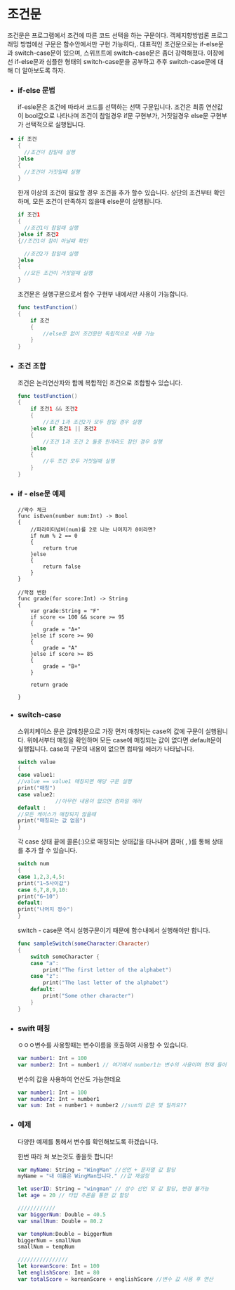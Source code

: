 # 조건문

조건문은 프로그램에서 조건에 따른 코드 선택을 하는 구문이다. 객체지향방법론 프로그래밍 방법에선 구문은 함수안에서만 구현 가능하다,. 대표적인 조건문으로는 if-else문과 switch-case문이 있으며, 스위프트에 switch-case문은 좀더 강력해졌다. 이장에선 if-else문과 심플한 형태의 switch-case문을 공부하고 추후 switch-case문에 대해 더 알아보도록 하자.

* ### if-else 문법

  if-esle문은 조건에 따라서 코드를 선택하는 선택 구문입니다. 조건은 최종 연산값이 bool값으로 나타나며 조건이 참일경우 if문 구현부가, 거짓일경우 else문 구현부가 선택적으로 실행됩니다.

* ```swift
  if 조건
  {
    //조건이 참일때 실행
  }else
  {
    //조건이 거짓일때 실행
  }
  ```

  한개 이상의 조건이 필요할 경우 조건을 추가 할수 있습니다.  상단의 조건부터 확인하며, 모든 조건이 만족하지 않을때 else문이 실행됩니다.

  ```swift
  if 조건1
  {
    //조건1이 참일때 실행
  }else if 조건2
  {//조건1이 참이 아닐때 확인

    //조건2가 참일때 실행
  }else 
  {
    //모든 조건이 거짓일때 실행
  }
  ```

  조건문은 실행구문으로서 함수 구현부 내에서만 사용이 가능합니다.

  ```swift
  func testFunction()
  {
      if 조건
      {
          //else문 없이 조건문만 독립적으로 사용 가능
      }
  }
  ```

* ### 조건 조합

  조건은 논리연산자와 함께 복합적인 조건으로 조합할수 있습니다.

  ```swift
  func testFunction()
  {
      if 조건1 && 조건2
      {
          //조건 1과 조건2가 모두 참일 경우 실행
      }else if 조건1 || 조건2
      {
          //조건 1과 조건 2 둘중 한개라도 참인 경우 실행
      }else
      {
          //두 조건 모두 거짓일때 실행
      }
  }
  ```

* ### if - else문 예제

  ```
  //짝수 체크
  func isEven(number num:Int) -> Bool
  {
      //파라미터넘버(num)를 2로 나눈 나머지가 0이라면?
      if num % 2 == 0
      {
          return true
      }else
      {
          return false
      }
  }

  //학점 변환
  func grade(for score:Int) -> String
  {    
      var grade:String = "F"
      if score <= 100 && score >= 95
      {
          grade = "A+"
      }else if score >= 90
      {
          grade = "A"
      }else if score >= 85
      {
          grade = "B+"
      }

      return grade

  }
  ```
* ### switch-case

  스위치케이스 문은 값매칭문으로 가장 먼저 매칭되는 case의 값에 구문이 실행됩니다. 위에서부터 매칭을 확인하며 모든 case에 매칭되는 값이 없다면 default문이 실행됩니다. case의 구문의 내용이 없으면 컴파일 에러가 나타납니다.

  ```swift
  switch value
  {
  case value1:
  //value == value1 매칭되면 해당 구문 실행
  print("매칭")
  case value2:
              //아무런 내용이 없으면 컴파일 에러
  default :
  //모든 케이스가 매칭되지 않을때
  print("매칭되는 값 없음")
  }
  ```

  각 case 상태 끝에 콜론\(:\)으로 매칭되는 상태값을 타나내며 콤마\( , \)를 통해 상태를 추가 할 수 있습니다.

  ```swift
  switch num
  {
  case 1,2,3,4,5:
  print("1~5사이값")
  case 6,7,8,9,10:
  print("6~10")
  default:
  print("나머지 정수")
  }
  ```

  switch - case문 역시 실행구문이기 때문에 함수내에서 실행해야만 합니다.

  ```swift
  func sampleSwitch(someCharacter:Character)
  {
      switch someCharacter {
      case "a":
          print("The first letter of the alphabet")
      case "z":
          print("The last letter of the alphabet")
      default:
          print("Some other character")
      }
  }
  ```

* ### swift 매칭

  ㅇㅇㅇ변수를 사용할때는 변수이름을 호출하여 사용할 수 있습니다.

  ```swift
  var number1: Int = 100
  var number2: Int = number1 // 여기에서 number1는 변수의 사용이며 현재 들어 있는 값(100)으로 여겨진다.
  ```

  변수의 값을 사용하여 연산도 가능한데요

  ```swift
  var number1: Int = 100
  var number2: Int = number1 
  var sum: Int = number1 + number2 //sum의 값은 몇 일까요??
  ```

* ### 예제

  다양한 예제를 통해서 변수를 확인해보도록 하겠습니다.

  한번 따라 쳐 보는것도 좋을듯 합니다!

  ```swift
  var myName: String = "WingMan" //선언 + 문자열 값 할당
  myName = "내 이름은 WingMan입니다." //값 재설정

  let userID: String = "wingman" // 상수 선언 및 값 할당, 변경 불가능 
  let age = 20 // 타입 추론을 통한 값 할당

  ////////////
  var biggerNum: Double = 40.5
  var smallNum: Double = 80.2

  var tempNum:Double = biggerNum
  biggerNum = smallNum
  smallNum = tempNum

  ////////////////
  let koreanScore: Int = 100
  let englishScore: Int = 80
  var totalScore = koreanScore + englishScore //변수 값 사용 후 연산
  ```

### 



